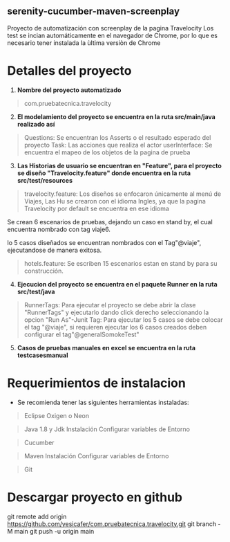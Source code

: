 ## serenity-cucumber-maven-screenplay

Proyecto de automatización con  screenplay de la pagina Travelocity
Los test se incian automáticamente en el navegador de Chrome, por lo que es necesario tener instalada la ùltima versiòn de Chrome

# Detalles del proyecto


1. __Nombre del proyecto automatizado__

> com.pruebatecnica.travelocity


2. __El modelamiento del proyecto se encuentra en la ruta src/main/java realizado así__

> Questions: Se encuentran los Asserts o el resultado esperado del proyecto
> Task: Las acciones que realiza el actor
> userInterface:  Se encuentra el mapeo de los objetos de la pagina de prueba


3. __Las Historias de usuario se encuentran en "Feature", para el proyecto se diseño "Travelocity.feature" donde encuentra en la ruta src/test/resources__

> travelocity.feature: Los diseños se enfocaron únicamente al menú de Viajes, Las Hu se crearon con el idioma Ingles, ya que la pagina Travelocity por default se encuentra en ese idioma

Se crean 6 escenarios de pruebas, dejando un caso en stand by, el cual encuentra nombrado con tag viaje6.

lo 5 casos diseñados se encuentran nombrados con el Tag"@viaje", ejecutandose de manera exitosa.

> hotels.feature: Se escriben 15 escenarios estan en stand by para su construcción.  

4. __Ejecucion del proyecto se encuentra en el paquete Runner en la ruta src/test/java__

> RunnerTags: Para ejecutar el proyecto se debe abrir la clase "RunnerTags" y ejecutarlo dando click derecho seleccionando la opcion "Run As"-Junit
> Tag: Para ejecutar los 5 casos se debe colocar el tag "@viaje", si requieren ejecutar los 6 casos creados deben configurar el tag"@generalSomokeTest"


5. __Casos de pruebas manuales en excel se encuentra en la ruta testcasesmanual__

# Requerimientos de instalacion 

* Se recomienda tener las siguientes herramientas instaladas:

>Eclipse Oxigen o Neon

>Java 1.8 y Jdk
Instalación
Configurar variables de Entorno

>Cucumber

>Maven 
Instalación 
Configurar variables de Entorno

>Git


# Descargar proyecto en github  

git remote add origin https://github.com/yesicafer/com.pruebatecnica.travelocity.git
git branch -M main
git push -u origin main



